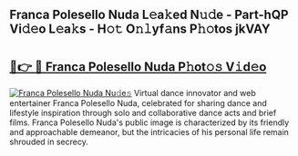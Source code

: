 ## Franca Polesello Nuda L𝚎a𝚔ed N𝚞𝚍e - Part-hQP Vi𝚍𝚎o L𝚎a𝚔s - H𝚘𝚝 O𝚗𝚕yf𝚊ns P𝚑𝚘tos jkVAY

# <h2><a href="http://kf70ttv.oniu.top/?m=Franca+Polesello+Nuda">🔗👉 🔴 Franca Polesello Nuda P𝚑ot𝚘𝚜 V𝚒d𝚎o</a></h2>

[![Franca Polesello Nuda Nu𝚍e𝚜](https://i.imgur.com/0qMVB7G.gif)](http://kf70ttv.oniu.top/?m=Franca+Polesello+Nuda)
Virtual dance innovator and web entertainer Franca Polesello Nuda, celebrated for sharing dance and lifestyle inspiration through solo and collaborative dance acts and brief films. Franca Polesello Nuda's public image is characterized by its friendly and approachable demeanor, but the intricacies of his personal life remain shrouded in secrecy.  
